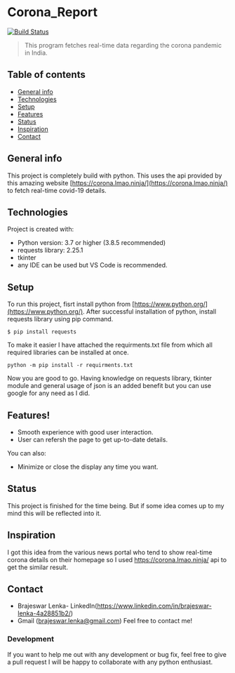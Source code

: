 # Corona_Report

[![Build Status](https://travis-ci.org/joemccann/dillinger.svg?branch=master)](https://travis-ci.org/joemccann/dillinger)

>This program fetches real-time data regarding the corona pandemic in India.
## Table of contents
* [General info](#general-info)
* [Technologies](#technologies)
* [Setup](#setup)
* [Features](#features)
* [Status](#status)
* [Inspiration](#inspiration)
* [Contact](#contact)

## General info
This project is completely build with python. This uses the api provided by this amazing website [https://corona.lmao.ninja/](https://corona.lmao.ninja/) to fetch real-time covid-19 details.
	
## Technologies
Project is created with:
* Python version: 3.7 or higher (3.8.5 recommended)
* requests library: 2.25.1
* tkinter
* any IDE can be used but VS Code is recommended.
	
## Setup
To run this project, fisrt install python from [https://www.python.org/](https://www.python.org/).
After successful installation of python, install requests library using pip command.
```
$ pip install requests
```
To make it easier I have attached the requirments.txt file from which all required libraries can be installed at once.
```
python -m pip install -r requirments.txt
```

Now you are good to go. Having knowledge on requests library, tkinter module and general usage of json is an added benefit but you can use google for any need as I did.

## Features!

  - Smooth experience with good user interaction.
  - User can refersh the page to get up-to-date details.


You can also:
  - Minimize or close the display any time you want.


## Status
This project is finished for the time being. But if some idea comes up to my mind this will be reflected into it.

## Inspiration
I got this idea from the various news portal who tend to show real-time corona details on their homepage so I used https://corona.lmao.ninja/ api to get the similar result. 

## Contact
- Brajeswar Lenka- LinkedIn(https://www.linkedin.com/in/brajeswar-lenka-4a28851b2/)
- Gmail (brajeswar.lenka@gmail.com) Feel free to contact me!

### Development
If you want to help me out with any development or bug fix, feel free to give a pull request I will be happy to collaborate with any python enthusiast.

